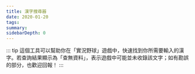 ```yaml
---
title: 漢字搜尋器
date: 2020-01-20
tags:
summary: 
sidebarDepth: 0
---
```

<CharacterFinder />

::: tip 
這個工具可以幫助你在「實況野球」遊戲中，快速找到你所需要輸入的漢字。若查詢結果顯示為「查無資料」，表示遊戲中可能並未收錄該文字；如有勘誤的部分，也歡迎回報！
:::
